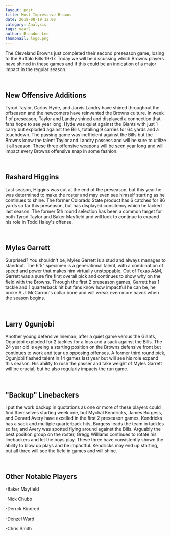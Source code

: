 ```yaml
---
layout: post
title: Most Impressive Browns 
date: 2018-08-19 12:00
category: Analysis
tags: year2
author: Brandon Lee
thumbnail: logo.png
---
```


The Cleveland Browns just completed their second preseason game, losing to the Buffalo Bills 19-17. Today we will be discussing which Browns players have shined in these games and if this could be an indication of a major impact in the regular season. 

<br>

## New Offensive Additions

Tyrod Taylor, Carlos Hyde, and Jarvis Landry have shined throughout the offseason and the newcomers have reinvented the Browns culture. In week 1 of preseason, Taylor and Landry shined and displayed a connection that fans hope to see year long. Hyde was quiet against the Giants with just 1 carry but exploded against the Bills, totalling 9 carries for 64 yards and a touchdown. The passing game was inefficient against the Bills but the Browns know the talent Taylor and Landry possess and will be sure to utilize it all season. These three offensive weapons will be seen year long and will impact every Browns offensive snap in some fashion.

<br>

## Rashard Higgins

Last season, Higgins was cut at the end of the preseason, but this year he was determined to make the roster and may even see himself starting as he continues to shine. The former Colorado State product has 6 catches for 86 yards so far this preseason, but has displayed consitency which he lacked last season. The former 5th round selection has been a common target for both Tyrod Taylor and Baker Mayfield and will look to continue to expand his role in Todd Haley's offense.

<br>

## Myles Garrett

Surprised? You shouldn't be, Myles Garrett is a stud and always manages to standout. The 6'5" specimen is a generational talent, with a combination of speed and power that makes him virtually unstoppable. Out of Texas A&M, Garrett was a sure fire first overall pick and continues to show why on the field with the Browns. Through the first 2 preseason games, Garrett has 1 tackle and 1 quarterback hit but fans know how impactful he can be, he broke A.J. McCarron's collar bone and will wreak even more havok when the season begins.

<br>

## Larry Ogunjobi

Another young defensive lineman, after a quiet game versus the Giants, Ogunjobi exploded for 2 tackles for a loss and a sack against the Bills. The 24 year old is eyeing a starting position on the Browns defensive front but continues to work and tear up opposing offenses. A former third round pick, Ogunjobi flashed talent in 14 games last year but will see his role expand this season. His ability to rush the passer and take weight of Myles Garrett will be crucial, but he also regularly impacts the run game.

<br>

## "Backup" Linebackers

I put the work backup in quotations as one or more of these players could find themselves starting week one, but Mychal Kendricks, James Burgess, and Genard Avery have excelled in the first 2 preseason games. Kendricks has a sack and multiple quarterback hits, Burgess leads the team in tackles so far, and Avery was spotted flying around against the Bills. Arguably the best position group on the roster, Gregg Williams continues to rotate his linebackers and let the boys play. These three have consistently shown the ability to blow up plays and be impactful. Kendricks may end up starting, but all three will see the field in games and will shine.

<br>

## Other Notable Players

-Baker Mayfield

-Nick Chubb

-Derrck Kindred

-Denzel Ward

-Chris Smith


